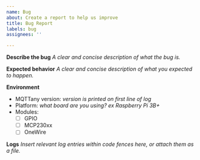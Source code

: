 ```yaml
---
name: Bug
about: Create a report to help us improve
title: Bug Report
labels: bug
assignees: ''

---
```


**Describe the bug**
*A clear and concise description of what the bug is.*

**Expected behavior**
*A clear and concise description of what you expected to happen.*

**Environment**
- MQTTany version: *version is printed on first line of log*
- Platform: *what board are you using? ex Raspberry Pi 3B+*
- Modules:
  - [ ] GPIO
  - [ ] MCP230xx
  - [ ] OneWire

**Logs**
*Insert relevant log entries within code fences here, or attach them as a file.*

